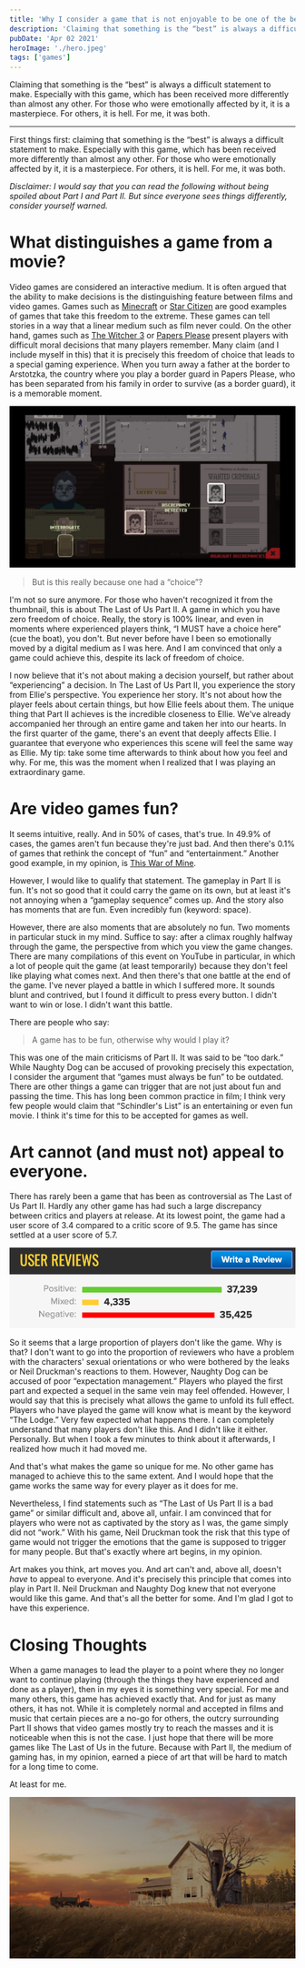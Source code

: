 ```yaml
---
title: 'Why I consider a game that is not enjoyable to be one of the best'
description: 'Claiming that something is the “best” is always a difficult statement to make. Especially with this game, which has been received more differently than almost any other. For those who were emotionally affected by it, it is a masterpiece. For others, it is hell. For me, it was both.'
pubDate: 'Apr 02 2021'
heroImage: './hero.jpeg'
tags: ['games']
---
```


Claiming that something is the “best” is always a difficult statement to make. Especially with this game, which has been received more differently than almost any other. For those who were emotionally affected by it, it is a masterpiece. For others, it is hell. For me, it was both.

---

First things first: claiming that something is the “best” is always a difficult statement to make. Especially with this game, which has been received more differently than almost any other. For those who were emotionally affected by it, it is a masterpiece. For others, it is hell. For me, it was both. 

*Disclaimer: I would say that you can read the following without being spoiled about Part I and Part II. But since everyone sees things differently, consider yourself warned.*

# What distinguishes a game from a movie?

Video games are considered an interactive medium. It is often argued that the ability to make decisions is the distinguishing feature between films and video games. Games such as [Minecraft](https://www.minecraft.net) or [Star Citizen](https://robertsspaceindustries.com) are good examples of games that take this freedom to the extreme. These games can tell stories in a way that a linear medium such as film never could. On the other hand, games such as [The Witcher 3](https://store.steampowered.com/app/292030/The_Witcher_3_Wild_Hunt) or [Papers Please](https://store.steampowered.com/app/239030/Papers_Please) present players with difficult moral decisions that many players remember. Many claim (and I include myself in this) that it is precisely this freedom of choice that leads to a special gaming experience. When you turn away a father at the border to Arstotzka, the country where you play a border guard in Papers Please, who has been separated from his family in order to survive (as a border guard), it is a memorable moment.

![Papers Please Screenshot](./papers-please_2416898_o.jpg)

> But is this really because one had a “choice”?

I'm not so sure anymore. For those who haven't recognized it from the thumbnail, this is about The Last of Us Part II. A game in which you have zero freedom of choice. Really, the story is 100% linear, and even in moments where experienced players think, “I MUST have a choice here” (cue the boat), you don't. But never before have I been so emotionally moved by a digital medium as I was here. And I am convinced that only a game could achieve this, despite its lack of freedom of choice.

I now believe that it's not about making a decision yourself, but rather about “experiencing” a decision. In The Last of Us Part II, you experience the story from Ellie's perspective. You experience her story. It's not about how the player feels about certain things, but how Ellie feels about them. The unique thing that Part II achieves is the incredible closeness to Ellie. We've already accompanied her through an entire game and taken her into our hearts. In the first quarter of the game, there's an event that deeply affects Ellie. I guarantee that everyone who experiences this scene will feel the same way as Ellie. My tip: take some time afterwards to think about how you feel and why. For me, this was the moment when I realized that I was playing an extraordinary game.

# Are video games fun?

It seems intuitive, really. And in 50% of cases, that's true. In 49.9% of cases, the games aren't fun because they're just bad. And then there's 0.1% of games that rethink the concept of “fun” and “entertainment.” Another good example, in my opinion, is [This War of Mine](https://store.steampowered.com/app/282070/This_War_of_Mine). 

However, I would like to qualify that statement. The gameplay in Part II is fun. It's not so good that it could carry the game on its own, but at least it's not annoying when a “gameplay sequence” comes up. And the story also has moments that are fun. Even incredibly fun (keyword: space).

However, there are also moments that are absolutely no fun. Two moments in particular stuck in my mind. Suffice to say: after a climax roughly halfway through the game, the perspective from which you view the game changes. There are many compilations of this event on YouTube in particular, in which a lot of people quit the game (at least temporarily) because they don't feel like playing what comes next. 
And then there's that one battle at the end of the game. I've never played a battle in which I suffered more. It sounds blunt and contrived, but I found it difficult to press every button. I didn't want to win or lose. I didn't want this battle. 

There are people who say:

> A game has to be fun, otherwise why would I play it?

This was one of the main criticisms of Part II. It was said to be “too dark.” While Naughty Dog can be accused of provoking precisely this expectation, I consider the argument that “games must always be fun” to be outdated. There are other things a game can trigger that are not just about fun and passing the time. This has long been common practice in film; I think very few people would claim that “Schindler's List” is an entertaining or even fun movie. I think it's time for this to be accepted for games as well. 

# Art cannot (and must not) appeal to everyone.

There has rarely been a game that has been as controversial as The Last of Us Part II. Hardly any other game has had such a large discrepancy between critics and players at release. At its lowest point, the game had a user score of 3.4 compared to a critic score of 9.5. The game has since settled at a user score of 5.7.

![Metacritic User Reviews](./CleanShot-2021-03-28-at-23.34.48_o.png)

So it seems that a large proportion of players don't like the game. Why is that? I don't want to go into the proportion of reviewers who have a problem with the characters' sexual orientations or who were bothered by the leaks or Neil Druckman's reactions to them. 
However, Naughty Dog can be accused of poor “expectation management.” Players who played the first part and expected a sequel in the same vein may feel offended. However, I would say that this is precisely what allows the game to unfold its full effect. Players who have played the game will know what is meant by the keyword “The Lodge.” Very few expected what happens there. I can completely understand that many players don't like this. And I didn't like it either. Personally. But when I took a few minutes to think about it afterwards, I realized how much it had moved me. 

And that's what makes the game so unique for me. No other game has managed to achieve this to the same extent. And I would hope that the game works the same way for every player as it does for me. 

Nevertheless, I find statements such as “The Last of Us Part II is a bad game” or similar difficult and, above all, unfair. I am convinced that for players who were not as captivated by the story as I was, the game simply did not “work.” With his game, Neil Druckman took the risk that this type of game would not trigger the emotions that the game is supposed to trigger for many people. But that's exactly where art begins, in my opinion.

Art makes you think, art moves you. And art can't and, above all, doesn't *have* to appeal to everyone. And it's precisely this principle that comes into play in Part II. Neil Druckman and Naughty Dog knew that not everyone would like this game. And that's all the better for some. And I'm glad I got to have this experience.

# Closing Thoughts 

When a game manages to lead the player to a point where they no longer want to continue playing (through the things they have experienced and done as a player), then in my eyes it is something very special. For me and many others, this game has achieved exactly that. And for just as many others, it has not. While it is completely normal and accepted in films and music that certain pieces are a no-go for others, the outcry surrounding Part II shows that video games mostly try to reach the masses and it is noticeable when this is not the case. I just hope that there will be more games like The Last of Us in the future. Because with Part II, the medium of gaming has, in my opinion, earned a piece of art that will be hard to match for a long time to come. 

At least for me. 

![The last of Us Part II](./NpjtSNV.jpg)
